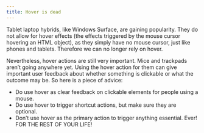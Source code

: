 ```yaml
---
title: Hover is dead
---
```



Tablet laptop hybrids, like Windows Surface, are gaining popularity. They do not allow for hover effects (the effects triggered by the mouse cursor hovering an HTML object), as they simply have no mouse cursor, just like phones and tablets. Therefore we can no longer rely on hover.

Nevertheless, hover actions are still very important. Mice and trackpads aren’t going anywhere yet. Using the hover action for them can give important user feedback about whether something is clickable or what the outcome may be. So here is a piece of advice:

* Do use hover as clear feedback on clickable elements for people using a mouse.
* Do use hover to trigger shortcut actions, but make sure they are optional.
* Don’t use hover as the primary action to trigger anything essential. Ever! FOR THE REST OF YOUR LIFE!